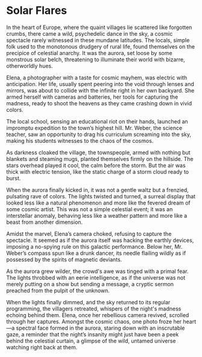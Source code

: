 # Solar Flares

In the heart of Europe, where the quaint villages lie scattered like forgotten crumbs, there came a wild, psychedelic dance in the sky, a cosmic spectacle rarely witnessed in these mundane latitudes. The locals, simple folk used to the monotonous drudgery of rural life, found themselves on the precipice of celestial anarchy. It was the aurora, set loose by some monstrous solar belch, threatening to illuminate their world with bizarre, otherworldly hues.

Elena, a photographer with a taste for cosmic mayhem, was electric with anticipation. Her life, usually spent peering into the void through lenses and mirrors, was about to collide with the infinite right in her own backyard. She armed herself with cameras and batteries, her tools for capturing the madness, ready to shoot the heavens as they came crashing down in vivid colors.

The local school, sensing an educational riot on their hands, launched an impromptu expedition to the town’s highest hill. Mr. Weber, the science teacher, saw an opportunity to drag his curriculum screaming into the sky, making his students witnesses to the chaos of the cosmos.

As darkness cloaked the village, the townspeople, armed with nothing but blankets and steaming mugs, planted themselves firmly on the hillside. The stars overhead played it cool, the calm before the storm. But the air was thick with electric tension, like the static charge of a storm cloud ready to burst.

When the aurora finally kicked in, it was not a gentle waltz but a frenzied, pulsating rave of colors. The lights twisted and turned, a surreal display that looked less like a natural phenomenon and more like the fevered dream of some cosmic artist. This was not a simple celestial event; it was an interstellar anomaly, behaving less like a weather pattern and more like a beast from another dimension.

Amidst the marvel, Elena’s camera choked, refusing to capture the spectacle. It seemed as if the aurora itself was hacking the earthly devices, imposing a no-spying rule on this galactic performance. Below her, Mr. Weber’s compass spun like a drunk dancer, its needle flailing wildly as if possessed by the spirits of magnetic deviants.

As the aurora grew wilder, the crowd's awe was tinged with a primal fear. The lights throbbed with an eerie intelligence, as if the universe was not merely putting on a show but sending a message, a cryptic sermon preached from the pulpit of the unknown.

When the lights finally dimmed, and the sky returned to its regular programming, the villagers retreated, whispers of the night's madness echoing behind them. Elena, once her rebellious camera revived, scrolled through her captures. Amongst the cosmic chaos, one photo froze her heart—a spectral face formed in the aurora, staring down with an inscrutable gaze, a reminder that the night’s insanity might just have been a peek behind the celestial curtain, a glimpse of the wild, untamed universe watching right back at them.
